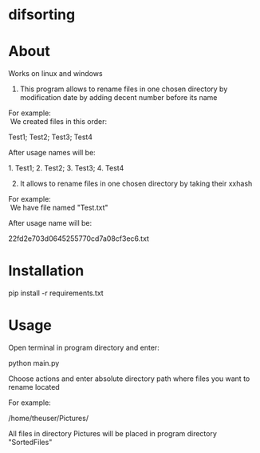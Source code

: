 # difsorting

About
=====
Works on linux and windows
1) This program allows to rename files in one chosen directory by modification date by adding decent number before its name

For example:\
 We created files in this order:

Test1; Test2; Test3; Test4

After usage names will be:

1\. Test1; 2. Test2; 3. Test3; 4. Test4

2) It allows to rename files in one chosen directory by taking their xxhash

For example:\
 We have file named "Test.txt"

After usage name will be:

22fd2e703d0645255770cd7a08cf3ec6.txt

Installation
============

pip install -r requirements.txt

Usage
=====

Open terminal in program directory and enter:

python main.py

Choose actions and enter absolute directory path where files you want to rename located

For example:

/home/theuser/Pictures/

All files in directory Pictures will be placed in program directory "SortedFiles"
